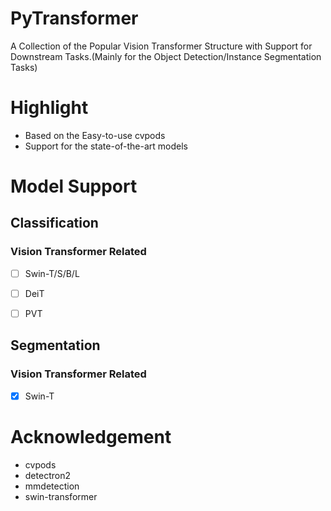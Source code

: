 # PyTransformer
A Collection of the Popular Vision Transformer Structure with Support for Downstream Tasks.(Mainly for the Object Detection/Instance Segmentation Tasks)

# Highlight
- Based on the Easy-to-use cvpods
- Support for the state-of-the-art models

# Model Support

## Classification
### Vision Transformer Related
- [ ] Swin-T/S/B/L
- [ ] DeiT
- [ ] PVT


## Segmentation 
### Vision Transformer Related
- [x] Swin-T

# Acknowledgement
- cvpods
- detectron2
- mmdetection
- swin-transformer
